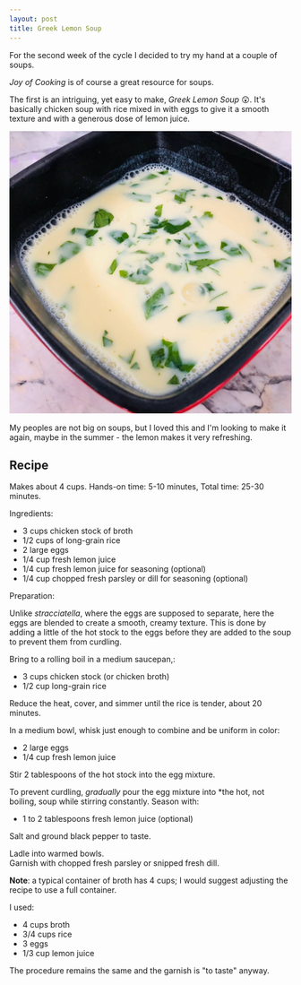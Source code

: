 ```yaml
---
layout: post
title: Greek Lemon Soup
---
```


For the second week of the cycle
I decided to try my hand at a couple of soups.

*Joy of Cooking* is of course a great resource for soups.

The first is an intriguing, yet easy to make,
*Greek Lemon Soup* 😲. It's basically chicken soup
with rice mixed in with eggs to give it a smooth texture
and with a generous dose of lemon juice.

![Greek Lemon Soup](/assets/2018-greek_lemon_soup.jpg)

My peoples are not big on soups, but I loved this and
I'm looking to make it again, maybe in the summer - the lemon
makes it very refreshing.

## Recipe

Makes about 4 cups.
Hands-on time: 5-10 minutes, Total time: 25-30 minutes.

Ingredients:

* 3 cups chicken stock of broth
* 1/2 cups of long-grain rice
* 2 large eggs
* 1/4 cup fresh lemon juice
* 1/4 cup fresh lemon juice for seasoning (optional)
* 1/4 cup chopped fresh parsley or dill for seasoning (optional)

Preparation:

Unlike *stracciatella*, where the eggs are supposed to
separate, here the eggs are blended to create a smooth,
creamy texture. This is done by adding a little of the
hot stock to the eggs before they are added to the soup
to prevent them from curdling.

Bring to a rolling boil in a medium saucepan,:

* 3 cups chicken stock (or chicken broth)
* 1/2 cup long-grain rice

Reduce the heat, cover, and simmer until the rice is
tender, about 20 minutes.

In a medium bowl, whisk just enough to combine and be uniform in color:

* 2 large eggs
* 1/4 cup fresh lemon juice

Stir 2 tablespoons of the hot stock into the egg mixture.

To prevent curdling, *gradually* pour the egg mixture into
*the hot, not boiling, soup while stirring
constantly. Season with:

* 1 to 2 tablespoons fresh lemon juice (optional)

Salt and ground black pepper to taste.

Ladle into warmed bowls.  
Garnish with chopped fresh parsley or snipped fresh dill.

**Note**: a typical container of broth has 4 cups;
I would suggest adjusting the recipe to use a full container.

I used:

* 4 cups broth
* 3/4 cups rice
* 3 eggs
* 1/3 cup lemon juice

The procedure remains the same and the garnish is "to taste" anyway.